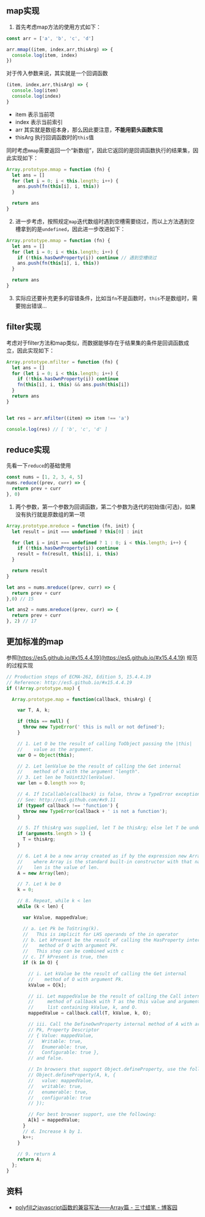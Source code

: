 ## map实现
1. 首先考虑map方法的使用方式如下：
```javascript
const arr = ['a', 'b', 'c', 'd']

arr.mmap((item, index,arr,thisArg) => {
  console.log(item, index)
})
```
对于传入参数来说，其实就是一个回调函数
```javascript
(item, index,arr,thisArg) => {
  console.log(item)
  console.log(index)
}
```

- item 表示当前项
- index 表示当前索引
- arr 其实就是数组本身，那么因此要注意，**不能用箭头函数实现**
- thisArg 执行回调函数时的`this`值

同时考虑`mmap`需要返回一个“新数组”，因此它返回的是回调函数执行的结果集，因此实现如下：
```javascript
Array.prototype.mmap = function (fn) {
  let ans = []
  for (let i = 0; i < this.length; i++) {
    ans.push(fn(this[i], i, this))
  }

  return ans
}
```

2. 进一步考虑，按照规定`map`迭代数组时遇到空槽需要绕过，而以上方法遇到空槽拿到的是`undefined`，因此进一步改进如下：
```javascript
Array.prototype.mmap = function (fn) {
  let ans = []
  for (let i = 0; i < this.length; i++) {
    if (!this.hasOwnProperty(i)) continue // 遇到空槽绕过
    ans.push(fn(this[i], i, this))
  }

  return ans
}
```

3. 实际应还要补充更多的容错条件，比如当`fn`不是函数时，`this`不是数组时，需要抛出错误...
## filter实现
考虑对于filter方法和map类似，而数据能够存在于结果集的条件是回调函数成立，因此实现如下：
```javascript
Array.prototype.mfilter = function (fn) {
  let ans = []
  for (let i = 0; i < this.length; i++) {
    if (!this.hasOwnProperty(i)) continue
    fn(this[i], i, this) && ans.push(this[i])
  }
  return ans
}


let res = arr.mfilter((item) => item !== 'a')

console.log(res) // [ 'b', 'c', 'd' ]
```
## reduce实现
先看一下`reduce`的基础使用
```javascript
const nums = [1, 2, 3, 4, 5]
nums.reduce((prev, curr) => {
  return prev + curr
}, 0)
```

1. 两个参数，第一个参数为回调函数，第二个参数为迭代的初始值(可选)，如果没有执行就是原数组的第一项
```javascript
Array.prototype.mreduce = function (fn, init) {
  let result = init === undefined ? this[0] : init

  for (let i = init === undefined ? 1 : 0; i < this.length; i++) {
    if (!this.hasOwnProperty(i)) continue
    result = fn(result, this[i], i, this)
  }

  return result
}

let ans = nums.mreduce((prev, curr) => {
  return prev + curr
},0) // 15

let ans2 = nums.mreduce((prev, curr) => {
  return prev + curr
}, 2) // 17
```
## 更加标准的map
参照[https://es5.github.io/#x15.4.4.19](https://es5.github.io/#x15.4.4.19) 规范的过程实现
```javascript
// Production steps of ECMA-262, Edition 5, 15.4.4.19
// Reference: http://es5.github.io/#x15.4.4.19
if (!Array.prototype.map) {

  Array.prototype.map = function(callback, thisArg) {

    var T, A, k;

    if (this == null) {
      throw new TypeError(' this is null or not defined');
    }

    // 1. Let O be the result of calling ToObject passing the |this| 
    //    value as the argument.
    var O = Object(this);

    // 2. Let lenValue be the result of calling the Get internal 
    //    method of O with the argument "length".
    // 3. Let len be ToUint32(lenValue).
    var len = O.length >>> 0;

    // 4. If IsCallable(callback) is false, throw a TypeError exception.
    // See: http://es5.github.com/#x9.11
    if (typeof callback !== 'function') {
      throw new TypeError(callback + ' is not a function');
    }

    // 5. If thisArg was supplied, let T be thisArg; else let T be undefined.
    if (arguments.length > 1) {
      T = thisArg;
    }

    // 6. Let A be a new array created as if by the expression new Array(len) 
    //    where Array is the standard built-in constructor with that name and 
    //    len is the value of len.
    A = new Array(len);

    // 7. Let k be 0
    k = 0;

    // 8. Repeat, while k < len
    while (k < len) {

      var kValue, mappedValue;

      // a. Let Pk be ToString(k).
      //   This is implicit for LHS operands of the in operator
      // b. Let kPresent be the result of calling the HasProperty internal 
      //    method of O with argument Pk.
      //   This step can be combined with c
      // c. If kPresent is true, then
      if (k in O) {

        // i. Let kValue be the result of calling the Get internal 
        //    method of O with argument Pk.
        kValue = O[k];

        // ii. Let mappedValue be the result of calling the Call internal 
        //     method of callback with T as the this value and argument 
        //     list containing kValue, k, and O.
        mappedValue = callback.call(T, kValue, k, O);

        // iii. Call the DefineOwnProperty internal method of A with arguments
        // Pk, Property Descriptor
        // { Value: mappedValue,
        //   Writable: true,
        //   Enumerable: true,
        //   Configurable: true },
        // and false.

        // In browsers that support Object.defineProperty, use the following:
        // Object.defineProperty(A, k, {
        //   value: mappedValue,
        //   writable: true,
        //   enumerable: true,
        //   configurable: true
        // });

        // For best browser support, use the following:
        A[k] = mappedValue;
      }
      // d. Increase k by 1.
      k++;
    }

    // 9. return A
    return A;
  };
}
```


## 资料

- [polyfill之javascript函数的兼容写法——Array篇 - 三寸蜡笔 - 博客园](https://www.cnblogs.com/cheemon/p/6027746.html)
